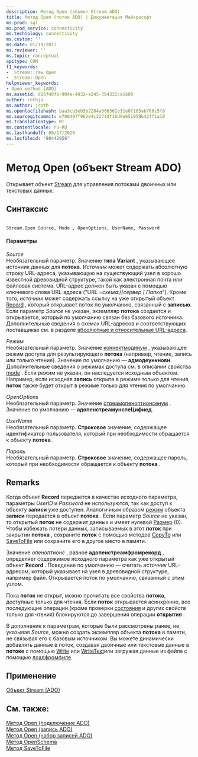 ```yaml
---
description: Метод Open (объект Stream ADO)
title: Метод Open (поток ADO) | Документация Майкрософт
ms.prod: sql
ms.prod_service: connectivity
ms.technology: connectivity
ms.custom: ''
ms.date: 01/19/2017
ms.reviewer: ''
ms.topic: conceptual
apitype: COM
f1_keywords:
- _Stream::raw_Open
- _Stream::Open
helpviewer_keywords:
- Open method [ADO]
ms.assetid: d26f48fb-904e-4932-a245-3b4332ca1600
author: rothja
ms.author: jroth
ms.openlocfilehash: baa3cb3eb5b2284a606362e31e0f185ab768c5f8
ms.sourcegitcommit: e700497f962e4c2274df16d9e651059b42ff1a10
ms.translationtype: MT
ms.contentlocale: ru-RU
ms.lasthandoff: 08/17/2020
ms.locfileid: "88442956"
---
```

# <a name="open-method-ado-stream"></a>Метод Open (объект Stream ADO)
Открывает объект [Stream](../../../ado/reference/ado-api/stream-object-ado.md) для управления потоками двоичных или текстовых данных.  
  
## <a name="syntax"></a>Синтаксис  
  
```  
  
Stream.Open Source, Mode , OpenOptions, UserName, Password  
```  
  
#### <a name="parameters"></a>Параметры  
 *Source*  
 Необязательный параметр. Значение **типа Variant** , указывающее источник данных для **потока**. *Источник* может содержать абсолютную строку URL-адреса, указывающую на существующий узел в хорошо известной древовидной структуре, такой как электронная почта или файловая система. URL-адрес должен быть указан с помощью ключевого слова URL-адреса ("URL =*схема*://*сервер* / *Папка*"). Кроме того, *источник* может содержать ссылку на уже открытый объект [Record](../../../ado/reference/ado-api/record-object-ado.md) , который открывает поток по умолчанию, связанный с **записью**. Если параметр *Source* не указан, экземпляр **потока** создается и открывается, который по умолчанию связан без базового источника. Дополнительные сведения о схемах URL-адресов и соответствующих поставщиках см. в разделе [абсолютные и относительные URL-адреса](../../../ado/guide/data/absolute-and-relative-urls.md).  
  
 *Режим*  
 Необязательный параметр. Значение [коннектмодинум](../../../ado/reference/ado-api/connectmodeenum.md) , указывающее режим доступа для результирующего **потока** (например, чтение, запись или только чтение). Значение по умолчанию — **адмодеункновн**. Дополнительные сведения о режимах доступа см. в описании свойства [mode](../../../ado/reference/ado-api/mode-property-ado.md) . Если *режим* не указан, он наследуется исходным объектом. Например, если исходная **запись** открыта в режиме только для чтения, **поток** также будет открыт в режиме только для чтения по умолчанию.  
  
 *OpenOptions*  
 Необязательный параметр. Значение [стреамопеноптионсенум](../../../ado/reference/ado-api/streamopenoptionsenum.md) . Значение по умолчанию — **адопенстреамунспеЦифиед**.  
  
 *UserName*  
 Необязательный параметр. **Строковое** значение, содержащее идентификатор пользователя, который при необходимости обращается к объекту **потока** .  
  
 *Пароль*  
 Необязательный параметр. **Строковое** значение, содержащее пароль, который при необходимости обращается к объекту **потока** .  
  
## <a name="remarks"></a>Remarks  
 Когда объект **Record** передается в качестве исходного параметра, параметры *UserID* и *Password* не используются, так как доступ к объекту **записи** уже доступен. Аналогичным образом [режим](../../../ado/reference/ado-api/mode-property-ado.md) объекта **записи** передается в объект **потока** . Если параметр *Source* не указан, то открытый **поток** не содержит данных и имеет нулевой [Размер](../../../ado/reference/ado-api/size-property-ado-stream.md) (0). Чтобы избежать потери данных, записываемых в этот **поток** при закрытии **потока** , сохраните **поток** с помощью методов [CopyTo](../../../ado/reference/ado-api/copyto-method-ado.md) или [SaveToFile](../../../ado/reference/ado-api/savetofile-method.md) или сохраните его в другое место в памяти.  
  
 Значение *опеноптионс* , равное **адопенстреамфромрекорд** , определяет содержимое *исходного* параметра как уже открытый объект **Record** . Поведение по умолчанию — считать *источник* URL-адресом, который указывает на узел в древовидной структуре, например файл. Открывается поток по умолчанию, связанный с этим узлом.  
  
 Пока **поток** не открыт, можно прочитать все свойства **потока**, доступные только для чтения. Если **поток** открывается асинхронно, все последующие операции (кроме проверки [состояния](../../../ado/reference/ado-api/state-property-ado.md) и других свойств только для чтения) блокируются до завершения операции **открытия** .  
  
 В дополнение к параметрам, которые были рассмотрены ранее, не указывая *Source*, можно создать экземпляр объекта **потока** в памяти, не связывая его с базовым источником. Вы можете динамически добавлять данные в поток, создавая двоичные или текстовые данные в **потоке** с помощью [Write](../../../ado/reference/ado-api/write-method.md) или [WriteText](../../../ado/reference/ado-api/writetext-method.md)или загружая данные из файла с помощью [лоадфромфиле](../../../ado/reference/ado-api/loadfromfile-method-ado.md).  
  
## <a name="applies-to"></a>Применение  
 [Объект Stream (ADO)](../../../ado/reference/ado-api/stream-object-ado.md)  
  
## <a name="see-also"></a>См. также:  
 [Метод Open (подключение ADO)](../../../ado/reference/ado-api/open-method-ado-connection.md)   
 [Метод Open (запись ADO)](../../../ado/reference/ado-api/open-method-ado-record.md)   
 [Метод Open (набор записей ADO)](../../../ado/reference/ado-api/open-method-ado-recordset.md)   
 [Метод OpenSchema](../../../ado/reference/ado-api/openschema-method.md)   
 [Метод SaveToFile](../../../ado/reference/ado-api/savetofile-method.md)
